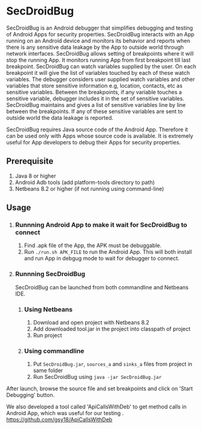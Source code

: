 # SecDroidBug
SecDroidBug is an Android debugger that simplifies debugging and testing of Android Apps for security properties. SecDroidBug interacts with an App running on an Android device and monitors its behavior and reports when there is any sensitive data leakage by the App to outside world through network interfaces. SecDroidBug allows setting of breakpoints where it will stop the running App. It monitors running App from first breakpoint till last breakpoint. SecDroidBug can watch variables supplied by the user. On each breakpoint it will give the list of variables touched by each of these watch variables. The debugger considers user supplied watch variables and other variables that store sensitive information e.g, location, contacts, etc as sensitive variables. Between the breakpoints, if any variable touches a sensitive variable, debugger includes it in the set of sensitive variables. SecDroidBug maintains and gives a list of sensitive variables line by line between the breakpoints. If any of these sensitive variables are sent to outside world the data leakage is reported.

SecDroidBug requires Java source code of the Android App. Therefore it can be used only with Apps whose source code is available. It is extremely useful for App developers to debug their Apps for security properties. 

## Prerequisite
1. Java 8 or higher
2. Android Adb tools (add platform-tools directory to path)
3. Netbeans 8.2 or higher (if not running using command-line)

## Usage

1. ### Runnning Android App to make it wait for SecDroidBug to connect 
   1. Find .apk file of the App, the APK must be debuggable.
   2. Run `./run.sh APK_FILE` to run the Android App. This will both install and run App 
      in debgug mode to wait for debugger to connect.

2. ### Runnning SecDroidBug

   SecDroidBug can be launched from both commandline and Netbeans IDE.

   1. ### Using Netbeans
      1. Download and open project with Netbeans 8.2
      2. Add downloaded tool.jar in the project into classpath of project
      3. Run project

   2. ### Using commandline
      1. Put `SecDroidBug.jar`, `sources_a` and `sinks_a` files from project in same folder
      2. Run SecDroidBug using `java -jar SecDroidBug.jar`

After launch, browse the source file and set breakpoints and click on 'Start Debugging' button.

We also developed a tool called 'ApiCallsWithDeb' to get method calls in Android App, which was useful for our testing . https://github.com/gsy18/ApiCallsWithDeb

